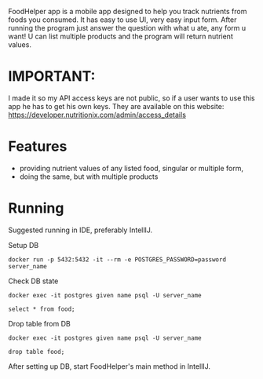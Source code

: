 FoodHelper app is a mobile app designed to help you track nutrients from foods you consumed. It has easy to use UI, very easy input form. After running the program just answer the question with what u ate, any form u want! U can list multiple products and the program will return nutrient values.

# IMPORTANT:

I made it so my API access keys are not public, so if a user wants to use this app he has to get his own keys. They are available on this website: https://developer.nutritionix.com/admin/access_details

# Features

- providing nutrient values of any listed food, singular or multiple form,
- doing the same, but with multiple products

# Running

Suggested running in IDE, preferably IntellIJ.

Setup DB

    docker run -p 5432:5432 -it --rm -e POSTGRES_PASSWORD=password server_name

Check DB state

    docker exec -it postgres given name psql -U server_name

    select * from food;

Drop table from DB

    docker exec -it postgres given name psql -U server_name

    drop table food;

After setting up DB, start FoodHelper's main method in IntellIJ.